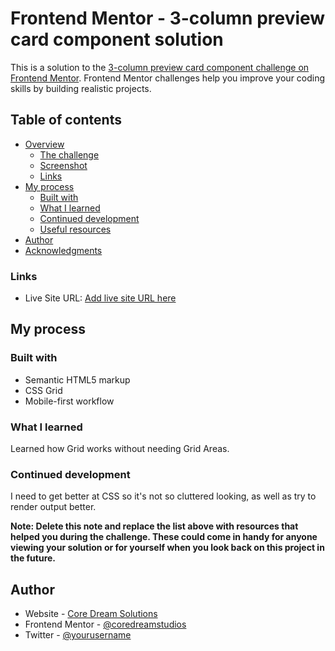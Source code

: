# Frontend Mentor - 3-column preview card component solution

This is a solution to the [3-column preview card component challenge on Frontend Mentor](https://www.frontendmentor.io/challenges/3column-preview-card-component-pH92eAR2-). Frontend Mentor challenges help you improve your coding skills by building realistic projects.

## Table of contents

- [Overview](#overview)
  - [The challenge](#the-challenge)
  - [Screenshot](#screenshot)
  - [Links](#links)
- [My process](#my-process)
  - [Built with](#built-with)
  - [What I learned](#what-i-learned)
  - [Continued development](#continued-development)
  - [Useful resources](#useful-resources)
- [Author](#author)
- [Acknowledgments](#acknowledgments)

### Links

- Live Site URL: [Add live site URL here](https://www.coredreamstudios.com/tests/3cc)

## My process

### Built with

- Semantic HTML5 markup
- CSS Grid
- Mobile-first workflow

### What I learned

Learned how Grid works without needing Grid Areas.

### Continued development

I need to get better at CSS so it's not so cluttered looking, as well as try
to render output better.

**Note: Delete this note and replace the list above with resources that helped you during the challenge. These could come in handy for anyone viewing your solution or for yourself when you look back on this project in the future.**

## Author

- Website - [Core Dream Solutions](https://www.coredreamstudios.com)
- Frontend Mentor - [@coredreamstudios](https://www.frontendmentor.io/profile/coredreamstudios)
- Twitter - [@yourusername](https://www.twitter.com/cdsofficial79)
